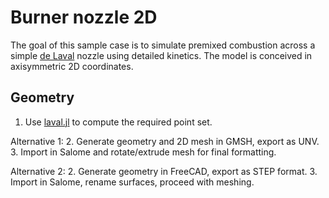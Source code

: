 # Burner nozzle 2D

The goal of this sample case is to simulate premixed combustion across a simple [de Laval](https://en.wikipedia.org/wiki/De_Laval_nozzle) nozzle using detailed kinetics. The model is conceived in axisymmetric 2D coordinates.

## Geometry

1. Use [laval.jl](geometry/laval.jl) to compute the required point set.

Alternative 1:
    2. Generate geometry and 2D mesh in GMSH, export as UNV.
    3. Import in Salome and rotate/extrude mesh for final formatting.

Alternative 2:
    2. Generate geometry in FreeCAD, export as STEP format.
    3. Import in Salome, rename surfaces, proceed with meshing.